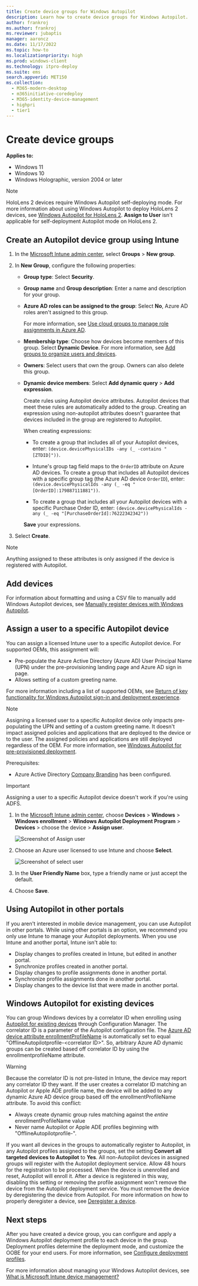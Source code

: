 ```yaml
---
title: Create device groups for Windows Autopilot
description: Learn how to create device groups for Windows Autopilot.
author: frankroj
ms.author: frankroj
ms.reviewer: jubaptis
manager: aaroncz
ms.date: 11/17/2022
ms.topic: how-to
ms.localizationpriority: high
ms.prod: windows-client
ms.technology: itpro-deploy
ms.suite: ems
search.appverid: MET150
ms.collection: 
  - M365-modern-desktop
  - m365initiative-coredeploy
  - M365-identity-device-management
  - highpri
  - tier1
---
```


# Create device groups

**Applies to:**

- Windows 11
- Windows 10
- Windows Holographic, version 2004 or later

> [!NOTE]
>
> HoloLens 2 devices require Windows Autopilot self-deploying mode. For more information about using Windows Autopilot to deploy HoloLens 2 devices, see [Windows Autopilot for HoloLens 2](/hololens/hololens2-autopilot). **Assign to User** isn't applicable for self-deployment Autopilot mode on HoloLens 2.

## Create an Autopilot device group using Intune

1. In the [Microsoft Intune admin center](https://go.microsoft.com/fwlink/?linkid=2109431), select **Groups** > **New group**.

2. In **New Group**, configure the following properties:

    - **Group type**: Select **Security**.

    - **Group name** and **Group description**: Enter a name and description for your group.

    - **Azure AD roles can be assigned to the group**: Select **No**, Azure AD roles aren't assigned to this group.

      For more information, see [Use cloud groups to manage role assignments in Azure AD](/azure/active-directory/roles/groups-concept).

    - **Membership type**: Choose how devices become members of this group. Select **Dynamic Device**. For more information, see [Add groups to organize users and devices](../intune/fundamentals/groups-add.md).

    - **Owners**: Select users that own the group. Owners can also delete this group.

    - **Dynamic device members**: Select **Add dynamic query** > **Add expression**.

      Create rules using Autopilot device attributes. Autopilot devices that meet these rules are automatically added to the group. Creating an expression using non-autopilot attributes doesn't guarantee that devices included in the group are registered to Autopilot.

      When creating expressions:

      - To create a group that includes all of your Autopilot devices, enter: `(device.devicePhysicalIDs -any (_ -contains "[ZTDID]"))`.

      - Intune's group tag field maps to the `OrderID` attribute on Azure AD devices. To create a group that includes all Autopilot devices with a specific group tag (the Azure AD device `OrderID`), enter: `(device.devicePhysicalIds -any (_ -eq "[OrderID]:179887111881"))`.

      - To create a group that includes all your Autopilot devices with a specific Purchase Order ID, enter: `(device.devicePhysicalIds -any (_ -eq "[PurchaseOrderId]:76222342342"))`

      **Save** your expressions.

3. Select **Create**.

> [!NOTE]
>
> Anything assigned to these attributes is only assigned if the device is registered with Autopilot.

## Add devices

For information about formatting and using a CSV file to manually add Windows Autopilot devices, see [Manually register devices with Windows Autopilot](add-devices.md).

## Assign a user to a specific Autopilot device

You can assign a licensed Intune user to a specific Autopilot device. For supported OEMs, this assignment will:

- Pre-populate the Azure Active Directory (Azure AD) User Principal Name (UPN) under the pre-provisioning landing page and Azure AD sign in page.
- Allows setting of a custom greeting name.

For more information including a list of supported OEMs, see [Return of key functionality for Windows Autopilot sign-in and deployment experience](https://techcommunity.microsoft.com/t5/intune-customer-success/return-of-key-functionality-for-windows-autopilot-sign-in-and/ba-p/3583130).

> [!NOTE]
>
> Assigning a licensed user to a specific Autopilot device only impacts pre-populating the UPN and setting of a custom greeting name. It doesn't impact assigned policies and applications that are deployed to the device or to the user. The assigned policies and applications are still deployed regardless of the OEM. For more information, see [Windows Autopilot for pre-provisioned deployment](pre-provision.md#preparation).

Prerequisites:

- Azure Active Directory [Company Branding](/azure/active-directory/fundamentals/customize-branding) has been configured.

> [!IMPORTANT]
>
> Assigning a user to a specific Autopilot device doesn't work if you're using ADFS.

1. In the [Microsoft Intune admin center](https://go.microsoft.com/fwlink/?linkid=2109431), choose **Devices** > **Windows** > **Windows enrollment** > **Windows Autopilot Deployment Program** > **Devices** > choose the device > **Assign user**.

    ![Screenshot of Assign user](./media/enrollment-autopilot/assign-user.png)

2. Choose an Azure user licensed to use Intune and choose **Select**.

    ![Screenshot of select user](./media/enrollment-autopilot/select-user.png)

3. In the **User Friendly Name** box, type a friendly name or just accept the default.

4. Choose **Save**.

## Using Autopilot in other portals

If you aren't interested in mobile device management, you can use Autopilot in other portals. While using other portals is an option, we recommend you only use Intune to manage your Autopilot deployments. When you use Intune and another portal, Intune isn't able to:

- Display changes to profiles created in Intune, but edited in another portal.
- Synchronize profiles created in another portal.
- Display changes to profile assignments done in another portal.
- Synchronize profile assignments done in another portal.
- Display changes to the device list that were made in another portal.

## Windows Autopilot for existing devices

You can group Windows devices by a correlator ID when enrolling using [Autopilot for existing devices](https://techcommunity.microsoft.com/t5/Windows-IT-Pro-Blog/New-Windows-Autopilot-capabilities-and-expanded-partner-support/ba-p/260430) through Configuration Manager. The correlator ID is a parameter of the Autopilot configuration file. The [Azure AD device attribute enrollmentProfileName](/azure/active-directory/users-groups-roles/groups-dynamic-membership#rules-for-devices) is automatically set to equal "OfflineAutopilotprofile-\<correlator ID\>". So, arbitrary Azure AD dynamic groups can be created based off correlator ID by using the enrollmentprofileName attribute.

>[!WARNING]
> Because the correlator ID is not pre-listed in Intune, the device may report any correlator ID they want. If the user creates a correlator ID matching an Autopilot or Apple ADE profile name, the device will be added to any dynamic Azure AD device group based off the enrollmentProfileName attribute. To avoid this conflict:
>
> - Always create dynamic group rules matching against the *entire* enrollmentProfileName value
> - Never name Autopilot or Apple ADE profiles beginning with "OfflineAutopilotprofile-".

If you want all devices in the groups to automatically register to Autopilot, in any Autopilot profiles assigned to the groups, set the setting **Convert all targeted devices to Autopilot** to **Yes**. All non-Autopilot devices in assigned groups will register with the Autopilot deployment service. Allow 48 hours for the registration to be processed. When the device is unenrolled and reset, Autopilot will enroll it. After a device is registered in this way, disabling this setting or removing the profile assignment won't remove the device from the Autopilot deployment service. You must remove the device by deregistering the device from Autopilot. For more information on how to properly deregister a device, see [Deregister a device](registration-overview.md#deregister-a-device).
## Next steps

After you have created a device group, you can configure and apply a Windows Autopilot deployment profile to each device in the group. Deployment profiles determine the deployment mode, and customize the OOBE for your end users. For more information, see [Configure deployment profiles](profiles.md).

For more information about managing your Windows Autopilot devices, see [What is Microsoft Intune device management?](../intune/remote-actions/device-management.md)
